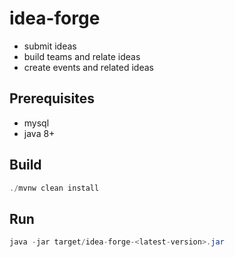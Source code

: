 # idea-forge
* submit ideas
* build teams and relate ideas
* create events and related ideas
## Prerequisites
* mysql
* java 8+
## Build
```java
./mvnw clean install
```
## Run
```java
java -jar target/idea-forge-<latest-version>.jar
```
